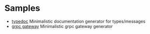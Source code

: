 # Samples


- [typedoc](typedoc/readme.md) Minimalistic documentation generator for types/messages
- [grpc gateway](grpcgateway/readme.md) Minimalistic grpc gateway generator
